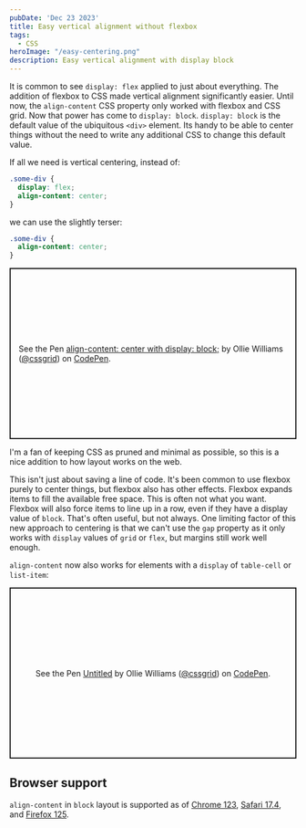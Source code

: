 ```yaml
---
pubDate: 'Dec 23 2023'
title: Easy vertical alignment without flexbox
tags:
  - CSS
heroImage: "/easy-centering.png"
description: Easy vertical alignment with display block
---
```


It is common to see `display: flex` applied to just about everything. The addition of flexbox to CSS made vertical alignment significantly easier. Until now, the `align-content` CSS property only worked with flexbox and CSS grid. Now that power has come to `display: block`. `display: block` is the default value of the ubiquitous `<div>` element. Its handy to be able to center things without the need to write any additional CSS to change this default value.

If all we need is vertical centering, instead of:

```css
.some-div {
  display: flex;
  align-content: center;
}
```

we can use the slightly terser:

```css
.some-div {
  align-content: center;
}
```

<p class="codepen" data-height="300" data-default-tab="result" data-slug-hash="mdvYZma" data-user="cssgrid" style="height: 300px; box-sizing: border-box; display: flex; align-items: center; justify-content: center; border: 2px solid; margin: 1em 0; padding: 1em;">
  <span>See the Pen <a href="https://codepen.io/cssgrid/pen/mdvYZma">
  align-content: center with display: block;</a> by Ollie Williams (<a href="https://codepen.io/cssgrid">@cssgrid</a>)
  on <a href="https://codepen.io">CodePen</a>.</span>
</p>
<script async src="https://cpwebassets.codepen.io/assets/embed/ei.js"></script>

I'm a fan of keeping CSS as pruned and minimal as possible, so this is a nice addition to how layout works on the web.

This isn't just about saving a line of code. It's been common to use flexbox purely to center things, but flexbox also has other effects. Flexbox expands items to fill the available free space. This is often not what you want. Flexbox will also force items to line up in a row, even if they have a display value of `block`. That's often useful, but not always. One limiting factor of this new approach to centering is that we can't use the `gap` property as it only works with `display` values of `grid` or `flex`, but margins still work well enough.

`align-content` now also works for elements with a `display` of `table-cell` or `list-item`:

<p class="codepen" data-height="300" data-default-tab="result" data-slug-hash="gOqVwBP" data-user="cssgrid" style="height: 300px; box-sizing: border-box; display: flex; align-items: center; justify-content: center; border: 2px solid; margin: 1em 0; padding: 1em;">
  <span>See the Pen <a href="https://codepen.io/cssgrid/pen/gOqVwBP">
  Untitled</a> by Ollie Williams (<a href="https://codepen.io/cssgrid">@cssgrid</a>)
  on <a href="https://codepen.io">CodePen</a>.</span>
</p>
<script async src="https://cpwebassets.codepen.io/assets/embed/ei.js"></script>

## Browser support
`align-content` in `block` layout is supported as of [Chrome 123](https://chromestatus.com/feature/5159040328138752), [Safari 17.4](https://developer.apple.com/documentation/safari-release-notes/safari-17_4-release-notes#CSS), and [Firefox 125](https://www.mozilla.org/en-US/firefox/125.0a1/releasenotes/#:~:text=align%2Dcontent%20works%20now%20in%20block%20layout%2C%20allowing%20block%20direction%20alignment%20without%20needing%20a%20flex%20or%20grid%20container.).
